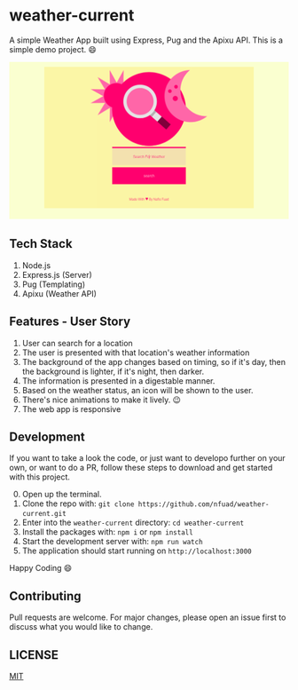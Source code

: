 # weather-current

A simple Weather App built using Express, Pug and the Apixu API.
This is a simple demo project. :smile:

![Weather App Running in The Browser](./public/img/demo.png)

## Tech Stack

1. Node.js
2. Express.js (Server)
3. Pug (Templating)
4. Apixu (Weather API)

## Features - User Story

1. User can search for a location
2. The user is presented with that location's weather information
3. The background of the app changes based on timing, so if it's day, then the background is lighter, if it's night, then darker.
4. The information is presented in a digestable manner.
5. Based on the weather status, an icon will be shown to the user.
6. There's nice animations to make it lively. :wink:
7. The web app is responsive

## Development

If you want to take a look the code, or just want to developo further on your own, or want to do a PR, follow these steps to download and get started with this project.

0. Open up the terminal.
1. Clone the repo with: `git clone https://github.com/nfuad/weather-current.git`
1. Enter into the `weather-current` directory: `cd weather-current`
1. Install the packages with: `npm i` or `npm install`
1. Start the development server with: `npm run watch`
1. The application should start running on `http://localhost:3000`

Happy Coding :smile:

## Contributing

Pull requests are welcome. For major changes, please open an issue first to discuss what you would like to change.

## LICENSE

[MIT](./LICENSE)
